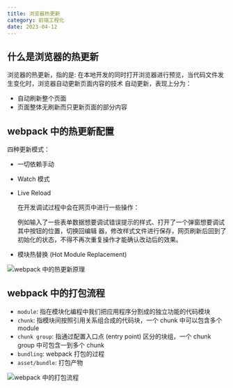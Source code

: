 ```yaml
---
title: 浏览器热更新
category: 前端工程化
date: 2023-04-12
---
```


## 什么是浏览器的热更新

浏览器的热更新，指的是:
在本地开发的同时打开浏览器进行预览，当代码文件发生变化时，浏览器自动更新页面内容的技术
自动更新，表现上分为：

- 自动刷新整个页面
- 页面整体无刷新而只更新页面的部分内容

## webpack 中的热更新配置

四种更新模式：

- 一切依赖手动

- Watch 模式

- Live Reload

  在开发调试过程中会在网页中进行一些操作：

  例如输入了一些表单数据想要调试错误提示的样式、打开了一个弹窗想要调试其中按钮的位置，切换回编辑	器，修改样式文件进行保存，网页刷新后回到了初始化的状态，不得不再次重复操作才能确认改动后的效果。

- 模块热替换 (Hot Module Replacement)

![webpack 中的热更新原理](https://cdn.staticaly.com/gh/AlexChen68/OSS@master/blog/frontend/webpack热更新原理.png)

## webpack 中的打包流程

- `module`: 指在模块化编程中我们把应用程序分割成的独立功能的代码模块
- `chunk`: 指模块间按照引用关系组合成的代码块，一个 chunk 中可以包含多个 module
- `chunk group`: 指通过配置入口点 (entry point) 区分的块组，一个 chunk group 中可包含一到多个 chunk
- `bundling`: webpack 打包的过程
- `asset/bundle`: 打包产物

![webpack 中的打包流程](https://cdn.staticaly.com/gh/AlexChen68/OSS@master/blog/frontend/webpack打包流程)
